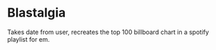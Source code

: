# Blastalgia
Takes date from user, recreates the top 100 billboard chart in a spotify playlist for em.
